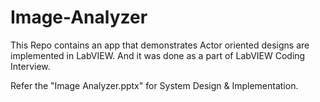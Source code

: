 # Image-Analyzer
This Repo contains an app that demonstrates Actor oriented designs are implemented in LabVIEW. And it was done as a part of LabVIEW Coding Interview.

Refer the "Image Analyzer.pptx" for System Design & Implementation.
